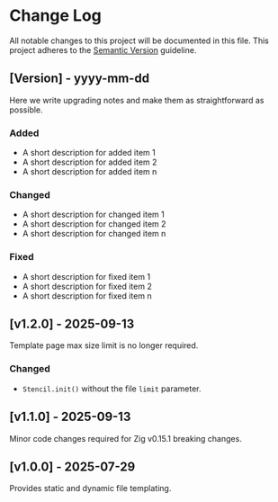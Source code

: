 # Change Log

All notable changes to this project will be documented in this file.
This project adheres to the [Semantic Version](https://semver.org/) guideline.

## [Version] - yyyy-mm-dd

Here we write upgrading notes and make them as straightforward as possible.

### Added
- A short description for added item 1
- A short description for added item 2
- A short description for added item n

### Changed
- A short description for changed item 1
- A short description for changed item 2
- A short description for changed item n

### Fixed
- A short description for fixed item 1
- A short description for fixed item 2
- A short description for fixed item n


## [v1.2.0] - 2025-09-13

Template page max size limit is no longer required.

### Changed
- `Stencil.init()` without the file `limit` parameter.

## [v1.1.0] - 2025-09-13

Minor code changes required for Zig v0.15.1 breaking changes.

## [v1.0.0] - 2025-07-29

Provides static and dynamic file templating.
